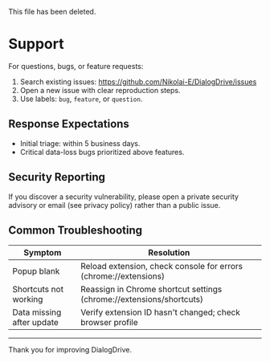 This file has been deleted.
# Support

For questions, bugs, or feature requests:

1. Search existing issues: https://github.com/Nikolai-E/DialogDrive/issues
2. Open a new issue with clear reproduction steps.
3. Use labels: `bug`, `feature`, or `question`.

## Response Expectations
- Initial triage: within 5 business days.
- Critical data-loss bugs prioritized above features.

## Security Reporting
If you discover a security vulnerability, please open a private security advisory or email (see privacy policy) rather than a public issue.

## Common Troubleshooting
| Symptom | Resolution |
|---------|------------|
| Popup blank | Reload extension, check console for errors (chrome://extensions) |
| Shortcuts not working | Reassign in Chrome shortcut settings (chrome://extensions/shortcuts) |
| Data missing after update | Verify extension ID hasn't changed; check browser profile |

---
Thank you for improving DialogDrive.
